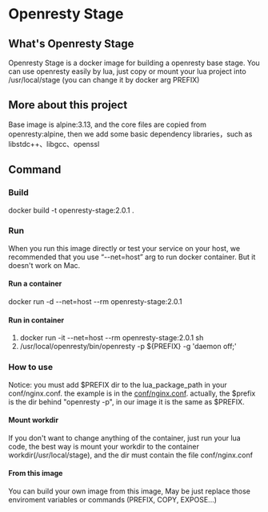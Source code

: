 # Openresty Stage

## What's Openresty Stage

Openresty Stage is a docker image for building a openresty base stage. You can use openresty easily by lua, just copy or mount your lua project into /usr/local/stage (you can change it by docker arg PREFIX)

## More about this project

Base image is alpine:3.13, and the core files are copied from openresty:alpine, then we add some basic dependency libraries，such as libstdc++、libgcc、openssl

## Command

### Build

docker build -t openresty-stage:2.0.1 .

### Run

When you run this image directly or test your service on your host, we recommended that you use “--net=host” arg to run docker container. But it doesn't work on Mac.

#### Run a container

 docker run -d --net=host --rm openresty-stage:2.0.1

#### Run in container

 1. docker run -it --net=host --rm openresty-stage:2.0.1 sh
 2. /usr/local/openresty/bin/openresty -p ${PREFIX} -g 'daemon off;'

### How to use

Notice: you must add $PREFIX dir to the lua_package_path in your conf/nginx.conf. the example is in the [conf/nginx.conf](conf/nginx.conf). actually, the $prefix is the dir behind "openresty -p", in our image it is the same as $PREFIX.

#### Mount workdir

If you don't want to change anything of the container, just run your lua code, the best way is mount your workdir
to the container workdir(/usr/local/stage), and the dir must contain the file conf/nginx.conf

#### From this image

You can build your own image from this image, May be just replace those enviroment variables or commands (PREFIX, COPY, EXPOSE...)
